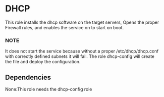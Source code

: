 # DHCP

This role installs the dhcp software on the target servers, Opens the proper Firewall rules, and enables the service on to start on boot.

### NOTE
It does not start the service because without a proper /etc/dhcp/dhcp.conf with correctly defined subnets it will fail.   The role dhcp-config will create the file and deploy the configuration.

Dependencies
------------
None:This role needs the dhcp-config role
